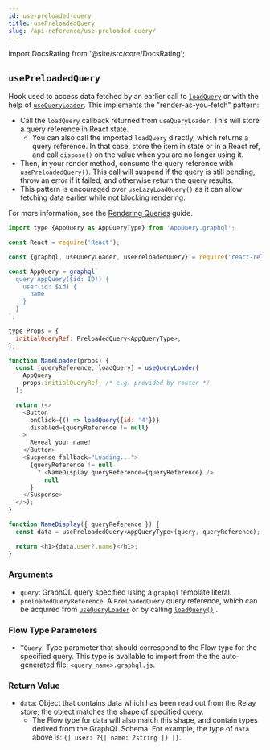 ```yaml
---
id: use-preloaded-query
title: usePreloadedQuery
slug: /api-reference/use-preloaded-query/
---
```


import DocsRating from '@site/src/core/DocsRating';

## `usePreloadedQuery`

Hook used to access data fetched by an earlier call to [`loadQuery`](../load-query) or with the help of [`useQueryLoader`](../use-query-loader). This implements the "render-as-you-fetch" pattern:

* Call the `loadQuery` callback returned from `useQueryLoader`. This will store a query reference in React state.
    * You can also call the imported `loadQuery` directly, which returns a query reference. In that case, store the item in state or in a React ref, and call `dispose()` on the value when you are no longer using it.
* Then, in your render method, consume the query reference with `usePreloadedQuery()`. This call will suspend if the query is still pending, throw an error if it failed, and otherwise return the query results.
* This pattern is encouraged over `useLazyLoadQuery()` as it can allow fetching data earlier while not blocking rendering.

For more information, see the [Rendering Queries](../../guided-tour/rendering/queries) guide.

```js
import type {AppQuery as AppQueryType} from 'AppQuery.graphql';

const React = require('React');

const {graphql, useQueryLoader, usePreloadedQuery} = require('react-relay');

const AppQuery = graphql`
  query AppQuery($id: ID!) {
    user(id: $id) {
      name
    }
  }
`;

type Props = {
  initialQueryRef: PreloadedQuery<AppQueryType>,
};

function NameLoader(props) {
  const [queryReference, loadQuery] = useQueryLoader(
    AppQuery
    props.initialQueryRef, /* e.g. provided by router */
  );

  return (<>
    <Button
      onClick={() => loadQuery({id: '4'})}
      disabled={queryReference != null}
    >
      Reveal your name!
    </Button>
    <Suspense fallback="Loading...">
      {queryReference != null
        ? <NameDisplay queryReference={queryReference} />
        : null
      }
    </Suspense>
  </>);
}

function NameDisplay({ queryReference }) {
  const data = usePreloadedQuery<AppQueryType>(query, queryReference);

  return <h1>{data.user?.name}</h1>;
}
```

### Arguments

* `query`: GraphQL query specified using a `graphql` template literal.
* `preloadedQueryReference`: A `PreloadedQuery` query reference, which can be acquired from [`useQueryLoader`](../use-query-loader) or by calling [`loadQuery()`](../load-query) .

### Flow Type Parameters

* `TQuery`: Type parameter that should correspond to the Flow type for the specified query. This type is available to import from the the auto-generated file: `<query_name>.graphql.js`.

### Return Value

* `data`: Object that contains data which has been read out from the Relay store; the object matches the shape of specified query.
    * The Flow type for data will also match this shape, and contain types derived from the GraphQL Schema. For example, the type of `data` above is: `{| user: ?{| name: ?string |} |}`.




<DocsRating />
